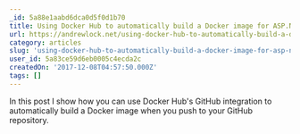 ```yaml
---
_id: 5a88e1aabd6dca0d5f0d1b70
title: Using Docker Hub to automatically build a Docker image for ASP.NET Core apps
url: https://andrewlock.net/using-docker-hub-to-automatically-build-a-docker-image-for-asp-net-core-apps/
category: articles
slug: 'using-docker-hub-to-automatically-build-a-docker-image-for-asp-net-core-apps'
user_id: 5a83ce59d6eb0005c4ecda2c
createdOn: '2017-12-08T04:57:50.000Z'
tags: []
---
```


In this post I show how you can use Docker Hub's GitHub integration to automatically build a Docker image when you push to your GitHub repository.

